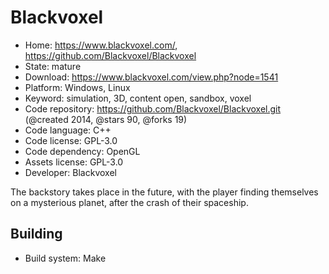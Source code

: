 # Blackvoxel

- Home: https://www.blackvoxel.com/, https://github.com/Blackvoxel/Blackvoxel
- State: mature
- Download: https://www.blackvoxel.com/view.php?node=1541
- Platform: Windows, Linux
- Keyword: simulation, 3D, content open, sandbox, voxel
- Code repository: https://github.com/Blackvoxel/Blackvoxel.git (@created 2014, @stars 90, @forks 19)
- Code language: C++
- Code license: GPL-3.0
- Code dependency: OpenGL
- Assets license: GPL-3.0
- Developer: Blackvoxel

The backstory takes place in the future, with the player finding themselves on a mysterious planet, after the crash of their spaceship.

## Building

- Build system: Make
